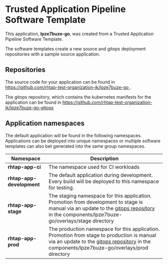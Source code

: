 # Trusted Application Pipeline Software Template

This application, **lpze7buze-go**, was created from a Trusted Application Pipeline Software Template.

The software templates create a new source and gitops deployment repositories with a sample source application. 

## Repositories

The source code for your application can be found in [https://github.com/rhtap-test-organization-jk/lpze7buze-go ](https://github.com/rhtap-test-organization-jk/lpze7buze-go ).
 
The gitops repository, which contains the kubernetes manifests for the application can be found in 
[https://github.com/rhtap-test-organization-jk/lpze7buze-go-gitops ](https://github.com/rhtap-test-organization-jk/lpze7buze-go-gitops ) 

## Application namespaces 

The default application will be found in the following namespaces. Applications can be deployed into unique namespaces or multiple software templates can also bet generated into the same group namespaces.  

|  Namespace   |  Description   |  
| -------- | -------- |
| **rhtap-app-ci** | The namespace used for CI workloads |
| **rhtap-app-development** | The default application during development. Every build will be deployed to this namespace for testing. |
| **rhtap-app-stage** | The staging namespace for this application. Promotion from development to stage is manual via an update to the [gitops repository](https://github.com/rhtap-test-organization-jk/lpze7buze-go-gitops ) in the components/lpze7buze-go/overlays/stage directory |
| **rhtap-app-prod** | The production namespace for this application. Promotion from stage to production is manual via an update to the [gitops repository](https://github.com/rhtap-test-organization-jk/lpze7buze-go-gitops ) in the components/lpze7buze-go/overlays/prod directory |